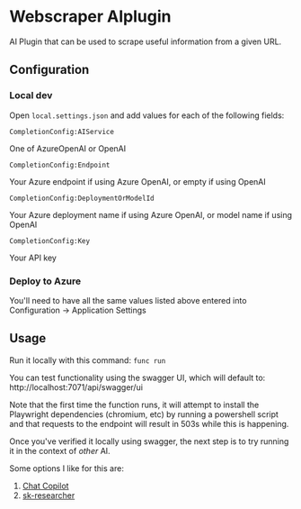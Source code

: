 # Webscraper AIplugin
AI Plugin that can be used to scrape useful information from a given URL. 

## Configuration

### Local dev
Open ```local.settings.json``` and add values for each of the following fields:

```CompletionConfig:AIService```

One of AzureOpenAI or OpenAI

```CompletionConfig:Endpoint``` 

Your Azure endpoint if using Azure OpenAI, or empty if using OpenAI

```CompletionConfig:DeploymentOrModelId``` 

Your Azure deployment name if using Azure OpenAI, or model name if using OpenAI

```CompletionConfig:Key``` 

Your API key

### Deploy to Azure
You'll need to have all the same values listed above entered into Configuration -> Application Settings

## Usage
Run it locally with this command:
```func run```

You can test functionality using the swagger UI, which will default to: http://localhost:7071/api/swagger/ui

Note that the first time the function runs, it will attempt to install the Playwright dependencies (chromium, etc) by running a powershell script and that requests to the endpoint will result in 503s while this is happening.

Once you've verified it locally using swagger, the next step is to try running it in the context of _other_ AI.

Some options I like for this are:

1. [Chat Copilot](https://github.com/microsoft/chat-copilot)
2. [sk-researcher](https://github.com/craigomatic/sk-researcher)
